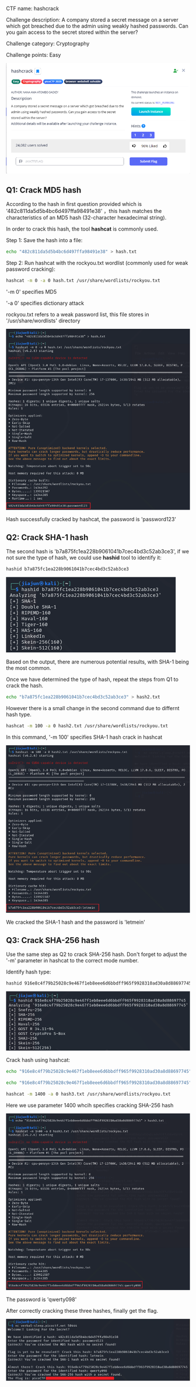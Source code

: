 CTF name: hashcrack

Challenge description:
A company stored a secret message on a server which got breached due to the admin using weakly hashed passwords. Can you gain access to the secret stored within the server?

Challenge category: Cryptography

Challenge points: Easy

![Image1](Description)

## Q1: Crack MD5 hash

According to the hash in first question provided which is '482c811da5d5b4bc6d497ffa98491e38' ，this hash matches the characteristics of an MD5 hash (32-character hexadecimal string). 

In order to crack this hash, the tool **hashcat** is commonly used.  

Step 1: Save the hash into a file:

```bash
echo "482c811da5d5b4bc6d497ffa98491e38" > hash.txt
```

Step 2: Run hashcat with the rockyou.txt wordlist (commonly used for weak password cracking):

```bash
hashcat -m 0 -a 0 hash.txt /usr/share/wordlists/rockyou.txt
```

'-m 0' specifies MD5

'-a 0' specifies dictionary attack

rockyou.txt refers to a weak password list, this file stores in '/usr/share/wordlists' directory

![Image2](MD5%20crack)

Hash successfully cracked by hashcat, the password is 'password123'

## Q2: Crack SHA-1 hash

The second hash is 'b7a875fc1ea228b9061041b7cec4bd3c52ab3ce3', if we not sure the type of hash, we could use **hashid** tool to identify it:

```bash
hashid b7a875fc1ea228b9061041b7cec4bd3c52ab3ce3
```

![Image3](SHA-1%20hashid)

Based on the output, there are numerous potential results, with SHA-1 being the most common.

Once we have determined the type of hash, repeat the steps from Q1 to crack the hash.

```bash
echo "b7a875fc1ea228b9061041b7cec4bd3c52ab3ce3" > hash2.txt
```

However there is a small change in the second command due to differnt hash type.

```bash
hashcat -m 100 -a 0 hash2.txt /usr/share/wordlists/rockyou.txt
```

In this command, '-m 100' specifies SHA-1 hash crack in hashcat

![Image4](SHA-1%20crack)

We cracked the SHA-1 hash and the password is 'letmein'

## Q3:  Crack SHA-256 hash

Use the same step as Q2 to crack SHA-256 hash. Don't forget to adjust the '-m' parameter in hashcat to the correct mode number.

Identify hash type:

```bash
hashid 916e8c4f79b25028c9e467f1eb8eee6d6bbdff965f9928310ad30a8d88697745
```

![Image5](SHA-256%20hashid)

Crack hash using hashcat:

```bash
echo "916e8c4f79b25028c9e467f1eb8eee6d6bbdff965f9928310ad30a8d88697745" > hash3.txt
```

```bash
echo "916e8c4f79b25028c9e467f1eb8eee6d6bbdff965f9928310ad30a8d88697745" > hash3.txt
```

```bash
hashcat -m 1400 -a 0 hash3.txt /usr/share/wordlists/rockyou.txt
```

Here we use parameter 1400 whcih specifies cracking SHA-256 hash

![Image6](SHA-256%20crack)

The password is 'qwerty098'

After correctly cracking these three hashes, finally get the flag.

![Image7](solution.png)




